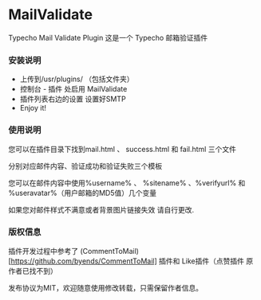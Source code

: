 # MailValidate
Typecho Mail Validate Plugin
这是一个 Typecho 邮箱验证插件

### 安装说明
- 上传到/usr/plugins/ （包括文件夹）
- 控制台 - 插件 处启用 MailValidate
- 插件列表右边的设置 设置好SMTP
- Enjoy it!

### 使用说明
您可以在插件目录下找到mail.html 、 success.html 和 fail.html 三个文件

分别对应邮件内容、验证成功和验证失败三个模板

您可以在邮件内容中使用%username% 、 %sitename% 、%verifyurl% 和 %useravatar%（用户邮箱的MD5值）几个变量

如果您对邮件样式不满意或者背景图片链接失效 请自行更改.

### 版权信息
插件开发过程中参考了 (CommentToMail)[https://github.com/byends/CommentToMail] 插件和 Like插件（点赞插件 原作者已找不到）

发布协议为MIT，欢迎随意使用修改转载，只需保留作者信息。